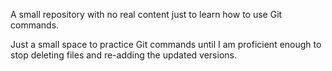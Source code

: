 A small repository with no real content just to learn how to use Git commands.

Just a small space to practice Git commands until I am proficient enough to stop deleting files and re-adding the updated versions.